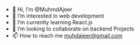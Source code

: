 - 👋 Hi, I’m @MuhmdAjeer
- 👀 I’m interested in web development
- 🌱 I’m currently learning React.js
- 💞️ I’m looking to collaborate on backend Projects
- 📫 How to reach me muhdajeer@gmail.com

<!---
MuhmdAjeer/MuhmdAjeer is a ✨ special ✨ repository because its `README.md` (this file) appears on your GitHub profile.
You can click the Preview link to take a look at your changes.
--->
